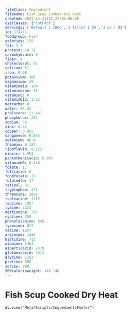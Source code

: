 ```yaml
---
fileClass: Ingredient
filename: Fish Scup Cooked Dry Heat
created: 2024-12-21T19:27:02-06:00
cssclasses: ['nutFact']
servings: ['Default | 100g','1 fillet | 50','3 oz | 85']
id: 174241
foodgroup: Fish
calories: 135
fat: 3.5
protein: 24.21
carbohydrate: 0
fiber: 0
cholesterol: 67
calcium: 51
iron: 0.68
potassium: 368
magnesium: 29
vitaminaiu: 104
vitaminarae: 31
vitaminc: 0
vitaminb12: 1.62
netcarbs: 0
water: 68.42
pralscore: 11.441
phosphorus: 237
sodium: 54
zinc: 0.62
copper: 0.065
manganese: 0.045
selenium: 46.8
thiamin: 0.127
riboflavin: 0.122
niacin: 4.994
pantothenicacid: 0.865
vitaminb6: 0.346
folate: 17
folicacid: 0
foodfolate: 17
folatedfe: 17
retinol: 31
tryptophan: 271
threonine: 1061
isoleucine: 1115
leucine: 1967
lysine: 2223
methionine: 716
cystine: 259
phenylalanine: 945
tyrosine: 817
valine: 1247
arginine: 1448
histidine: 713
alanine: 1464
asparticacid: 2479
glutamicacid: 3613
glycine: 1162
proline: 856
serine: 988
200calorieweight: 148.148
---
```


# Fish Scup Cooked Dry Heat

```dataviewjs
dv.view("Meta/Scripts/IngredientsFooter")
```